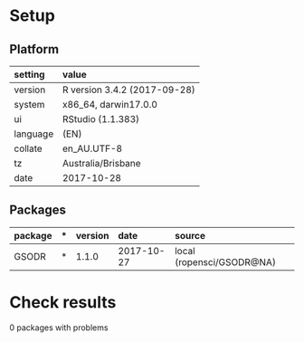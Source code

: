 # Setup

## Platform

|setting  |value                        |
|:--------|:----------------------------|
|version  |R version 3.4.2 (2017-09-28) |
|system   |x86_64, darwin17.0.0         |
|ui       |RStudio (1.1.383)            |
|language |(EN)                         |
|collate  |en_AU.UTF-8                  |
|tz       |Australia/Brisbane           |
|date     |2017-10-28                   |

## Packages

|package |*  |version |date       |source                    |
|:-------|:--|:-------|:----------|:-------------------------|
|GSODR   |*  |1.1.0   |2017-10-27 |local (ropensci/GSODR@NA) |

# Check results

0 packages with problems




